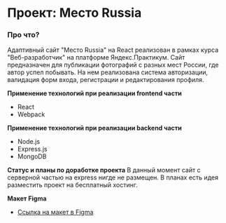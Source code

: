 # Проект: Место Russia

### Про что?
Адаптивный сайт "Место Russia" на React реализован в рамках курса "Веб-разработчик" на платформе Яндекс.Практикум.
Сайт предназначен для публикации фотографий с разных мест России, где автор успел побывать. 
На нем реализована система авторизации, валидация форм входа, регистрации и редактирования профиля.

**Применение технологий при реализации frontend части**
- React
- Webpack

**Применение технологий при реализации backend части**
- Node.js
- Express.js
- MongoDB

**Статус и планы по доработке проекта**
В данный момент сайт с серверной частью на express нигде не размещен. В планах есть идея разместить проект на бесплатный хостинг.

**Макет Figma**

* [Ссылка на макет в Figma](https://www.figma.com/file/2cn9N9jSkmxD84oJik7xL7/JavaScript.-Sprint-4?node-id=0%3A1)
